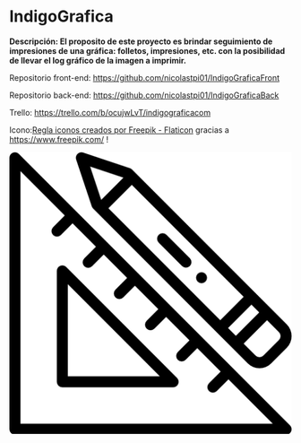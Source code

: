 # IndigoGrafica

**Descripción: El proposito de este proyecto es brindar seguimiento de impresiones de una gráfica: folletos, impresiones, etc. con la posibilidad de llevar el log gráfico de la imagen a imprimir.**

Repositorio front-end: https://github.com/nicolastpi01/IndigoGraficaFront

Repositorio back-end: https://github.com/nicolastpi01/IndigoGraficaBack

Trello: https://trello.com/b/ocujwLvT/indigograficacom

Icono:<a href="https://www.flaticon.es/iconos-gratis/regla" title="regla iconos">Regla iconos creados por Freepik - Flaticon</a> gracias a https://www.freepik.com/ !

![Esta es una imagen](./herramienta-de-diseno.png)
